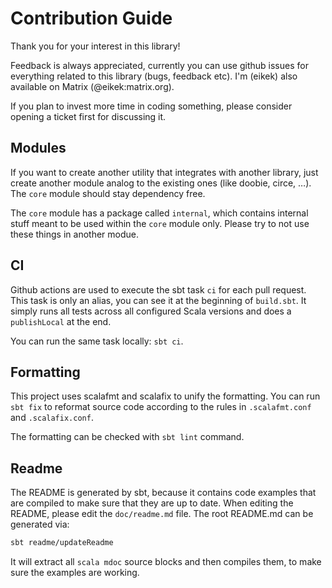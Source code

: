# Contribution Guide

Thank you for your interest in this library!

Feedback is always appreciated, currently you can use github issues
for everything related to this library (bugs, feedback etc). I'm
(eikek) also available on Matrix (@eikek:matrix.org).

If you plan to invest more time in coding something, please consider
opening a ticket first for discussing it.

## Modules

If you want to create another utility that integrates with another
library, just create another module analog to the existing ones (like
doobie, circe, …). The `core` module should stay dependency free.

The `core` module has a package called `internal`, which contains
internal stuff meant to be used within the `core` module only. Please
try to not use these things in another modue.

## CI

Github actions are used to execute the sbt task `ci` for each pull
request. This task is only an alias, you can see it at the beginning
of `build.sbt`. It simply runs all tests across all configured Scala
versions and does a `publishLocal` at the end.

You can run the same task locally: `sbt ci`.

## Formatting

This project uses scalafmt and scalafix to unify the formatting. You
can run `sbt fix` to reformat source code according to the rules in
`.scalafmt.conf` and `.scalafix.conf`.

The formatting can be checked with `sbt lint` command.

## Readme

The README is generated by sbt, because it contains code examples that
are compiled to make sure that they are up to date. When editing the
README, please edit the `doc/readme.md` file. The root README.md can
be generated via:

```bash
sbt readme/updateReadme
```

It will extract all `scala mdoc` source blocks and then compiles them,
to make sure the examples are working.
